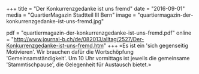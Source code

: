 +++
title = "Der Konkurrenzgedanke ist uns fremd"
date = "2016-09-01"
media = "QuartierMagazin Stadtteil III Bern"
image = "quartiermagazin-der-konkurrenzgedanke-ist-uns-fremd.jpg"

pdf = "quartiermagazin-der-konkurrenzgedanke-ist-uns-fremd.pdf"
online = "http://www.journal-b.ch/de/082013/alltag/2527/Der-Konkurrenzgedanke-ist-uns-fremd.htm"
+++
«Es ist ein 'sich gegenseitig Motivieren'. Wir brauchen dafür die Wortschöpfung 'Gemeinsamständigkeit'. Um 10 Uhr vormittags ist jeweils die gemeinsame 'Stammtischpause', die Gelegenheit für Austausch bietet.»